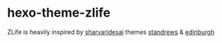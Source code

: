# hexo-theme-zlife

ZLife is heavily inspired by [sharvaridesai](https://github.com/sharvaridesai) themes [standrews](https://gumroad.com/l/hexo-theme-standrews) & [edinburgh](https://github.com/sharvaridesai/hexo-theme-edinburgh)